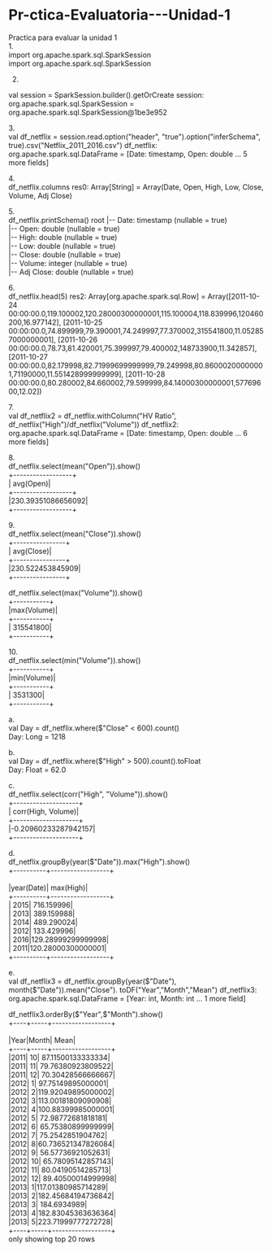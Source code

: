 # Pr-ctica-Evaluatoria---Unidad-1<br>
Practica para evaluar la unidad 1<br>
1.<br>
import org.apache.spark.sql.SparkSession<br>
import org.apache.spark.sql.SparkSession<br>

2. <br>
val session = SparkSession.builder().getOrCreate
session: org.apache.spark.sql.SparkSession = org.apache.spark.sql.SparkSession@1be3e952<br>

3.<br>
val df_netflix = session.read.option("header", "true").option("inferSchema", true).csv("Netflix_2011_2016.csv")
df_netflix: org.apache.spark.sql.DataFrame = [Date: timestamp, Open: double ... 5 more fields]<br>

4.<br>
df_netflix.columns
res0: Array[String] = Array(Date, Open, High, Low, Close, Volume, Adj Close)<br>

5.<br>
df_netflix.printSchema()
root
 |-- Date: timestamp (nullable = true)<br>
 |-- Open: double (nullable = true)<br>
 |-- High: double (nullable = true)<br>
 |-- Low: double (nullable = true)<br>
 |-- Close: double (nullable = true)<br>
 |-- Volume: integer (nullable = true)<br>
 |-- Adj Close: double (nullable = true)<br>

6.<br>
df_netflix.head(5)
res2: Array[org.apache.spark.sql.Row] = Array([2011-10-24 00:00:00.0,119.100002,120.28000300000001,115.100004,118.839996,120460200,16.977142], [2011-10-25 00:00:00.0,74.899999,79.390001,74.249997,77.370002,315541800,11.052857000000001], [2011-10-26 00:00:00.0,78.73,81.420001,75.399997,79.400002,148733900,11.342857], [2011-10-27 00:00:00.0,82.179998,82.71999699999999,79.249998,80.86000200000001,71190000,11.551428999999999], [2011-10-28 00:00:00.0,80.280002,84.660002,79.599999,84.14000300000001,57769600,12.02])<br>

7.<br>
val df_netflix2 = df_netflix.withColumn("HV Ratio", df_netflix("High")/df_netflix("Volume"))
df_netflix2: org.apache.spark.sql.DataFrame = [Date: timestamp, Open: double ... 6 more fields]<br>

8.<br>
df_netflix.select(mean("Open")).show()<br>
+------------------+<br>
|         avg(Open)|<br>
+------------------+<br>
|230.39351086656092|<br>
+------------------+<br>

9.<br>
df_netflix.select(mean("Close")).show()<br>
+----------------+<br>
|      avg(Close)|<br>
+----------------+<br>
|230.522453845909|<br>
+----------------+<br>


df_netflix.select(max("Volume")).show()<br>
+-----------+<br>
|max(Volume)|<br>
+-----------+<br>
|  315541800|<br>
+-----------+<br>

10.<br>
df_netflix.select(min("Volume")).show()<br>
+-----------+<br>
|min(Volume)|<br>
+-----------+<br>
|    3531300|<br>
+-----------+<br>

a.<br>
val Day = df_netflix.where($"Close" < 600).count()<br>
Day: Long = 1218

b.<br>
val Day = df_netflix.where($"High" > 500).count().toFloat<br>
Day: Float = 62.0

c.<br>
df_netflix.select(corr("High", "Volume")).show()<br>
+--------------------+<br>
|  corr(High, Volume)|<br>
+--------------------+<br>
|-0.20960233287942157|<br>
+--------------------+<br>

d.<br>
df_netflix.groupBy(year($"Date")).max("High").show()<br>
+----------+------------------+    <br>                                             
|year(Date)|         max(High)|<br>
+----------+------------------+<br>
|      2015|        716.159996|<br>
|      2013|        389.159988|<br>
|      2014|        489.290024|<br>
|      2012|        133.429996|<br>
|      2016|129.28999299999998|<br>
|      2011|120.28000300000001|<br>
+----------+------------------+<br>

e.<br>
val df_netflix3 = df_netflix.groupBy(year($"Date"), month($"Date")).mean("Close"). toDF("Year","Month","Mean")
df_netflix3: org.apache.spark.sql.DataFrame = [Year: int, Month: int ... 1 more field]

df_netflix3.orderBy($"Year",$"Month").show()<br>
+----+-----+------------------+     <br>                                            
|Year|Month|              Mean|<br>
+----+-----+------------------+<br>
|2011|   10| 87.11500133333334|<br>
|2011|   11| 79.76380923809522|<br>
|2011|   12| 70.30428566666667|<br>
|2012|    1| 97.75149895000001|<br>
|2012|    2|119.92049895000002|<br>
|2012|    3|113.00181809090908|<br>
|2012|    4|100.88399985000001|<br>
|2012|    5| 72.98772681818181|<br>
|2012|    6| 65.75380899999999|<br>
|2012|    7|  75.2542851904762|<br>
|2012|    8|60.736521347826084|<br>
|2012|    9| 56.57736921052631|<br>
|2012|   10| 65.78095142857143|<br>
|2012|   11| 80.04190514285713|<br>
|2012|   12| 89.40500014999998|<br>
|2013|    1|117.01380985714289|<br>
|2013|    2|182.45684194736842|<br>
|2013|    3|       184.6934989|<br>
|2013|    4|182.83045363636364|<br>
|2013|    5|223.71999777272728|<br>
+----+-----+------------------+<br>
only showing top 20 rows<br>

